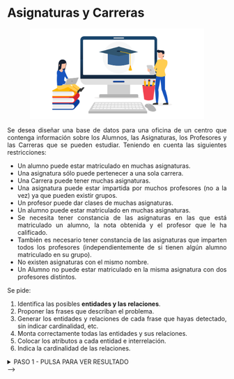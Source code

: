 <div align="justify">

# Asignaturas y Carreras

<div align="center">
<img src="img/alumnos.png" width="400px"/>
</div>

Se desea diseñar una base de datos para una oficina de un centro que contenga información sobre los Alumnos, las Asignaturas, los Profesores y las Carreras que se pueden estudiar.
Teniendo en cuenta las siguientes restricciones:
- Un alumno puede estar matriculado en muchas asignaturas.
- Una asignatura sólo puede pertenecer a una sola carrera.
- Una Carrera puede tener muchas asignaturas.
- Una asignatura puede estar impartida por muchos profesores (no a la vez) ya que pueden existir grupos.
- Un profesor puede dar clases de muchas asignaturas.
- Un alumno puede estar matriculado en muchas asignaturas.
- Se necesita tener constancia de las asignaturas en las que está matriculado un alumno, la nota obtenida y el profesor que le ha calificado.
- También es necesario tener constancia de las asignaturas que imparten todos los
profesores (independientemente de si tienen algún alumno matriculado en su grupo).
- No existen asignaturas con el mismo nombre.
- Un Alumno no puede estar matriculado en la misma asignatura con dos profesores
distintos. 

Se pide:
  1. Identifica las posibles __entidades y las relaciones__.
  2. Proponer las frases que describan el problema.
  3. Generar los entidades y relaciones de cada frase que hayas detectado, sin indicar cardinalidad, etc.
  4. Monta correctamente todas las entidades y sus relaciones.
  5. Colocar los atributos a cada entidad e interrelación.
  6. Indica la cardinalidad de las relaciones.
<!-->
<details>
      <summary>PASO 1 - PULSA PARA VER RESULTADO</summary>   
  </br>
  
  <img src="img/.drawio.png">
  
  </br>

</details>
-->
</div>